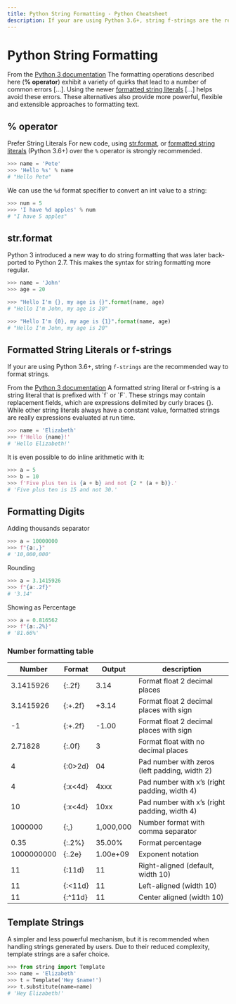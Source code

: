 ```yaml
---
title: Python String Formatting - Python Cheatsheet
description: If your are using Python 3.6+, string f-strings are the recommended way to format strings.
---
```


<base-title :title="frontmatter.title" :description="frontmatter.description">

# Python String Formatting

</base-title>

<base-disclaimer>
  <base-disclaimer-title>
    From the <a href="https://docs.python.org/3/library/stdtypes.html?highlight=sprintf#printf-style-string-formatting">Python 3 documentation</a>
  </base-disclaimer-title>
  <base-disclaimer-content>
    The formatting operations described here (<b>% operator</b>) exhibit a variety of quirks that lead to a number of common errors [...]. Using the newer <a href="#formatted-string-literals-or-f-strings">formatted string literals</a> [...] helps avoid these errors. These alternatives also provide more powerful, flexible and extensible approaches to formatting text.
  </base-disclaimer-content>
</base-disclaimer>

## % operator

<base-warning>
  <base-warning-title>
    Prefer String Literals
  </base-warning-title>
  <base-warning-content>
    For new code, using <a href="#strformat">str.format</a>, or <a href="#formatted-string-literals-or-f-strings">formatted string literals</a> (Python 3.6+) over the <code>%</code> operator is strongly recommended.
  </base-warning-content>
</base-warning>

```python
>>> name = 'Pete'
>>> 'Hello %s' % name
# "Hello Pete"
```

We can use the `%d` format specifier to convert an int value to a string:

```python
>>> num = 5
>>> 'I have %d apples' % num
# "I have 5 apples"
```

## str.format

Python 3 introduced a new way to do string formatting that was later back-ported to Python 2.7. This makes the syntax for string formatting more regular.

```python
>>> name = 'John'
>>> age = 20

>>> "Hello I'm {}, my age is {}".format(name, age)
# "Hello I'm John, my age is 20"

>>> "Hello I'm {0}, my age is {1}".format(name, age)
# "Hello I'm John, my age is 20"
```

## Formatted String Literals or f-strings

If your are using Python 3.6+, string `f-strings` are the recommended way to format strings.

<base-disclaimer>
  <base-disclaimer-title>
    From the <a href="https://docs.python.org/3/reference/lexical_analysis.html#f-strings">Python 3 documentation</a>
  </base-disclaimer-title>
  <base-disclaimer-content>
    A formatted string literal or f-string is a string literal that is prefixed with `f` or `F`. These strings may contain replacement fields, which are expressions delimited by curly braces {}. While other string literals always have a constant value, formatted strings are really expressions evaluated at run time.
  </base-disclaimer-content>
</base-disclaimer>

```python
>>> name = 'Elizabeth'
>>> f'Hello {name}!'
# 'Hello Elizabeth!'
```

It is even possible to do inline arithmetic with it:

```python
>>> a = 5
>>> b = 10
>>> f'Five plus ten is {a + b} and not {2 * (a + b)}.'
# 'Five plus ten is 15 and not 30.'
```

## Formatting Digits

Adding thousands separator

```python
>>> a = 10000000
>>> f"{a:,}"
# '10,000,000'
```

Rounding

```python
>>> a = 3.1415926
>>> f"{a:.2f}"
# '3.14'
```

Showing as Percentage

```python
>>> a = 0.816562
>>> f"{a:.2%}"
# '81.66%'
```

### Number formatting table

| Number     | Format  | Output    | description                                   |
| ---------- | ------- | --------- | --------------------------------------------- |
| 3.1415926  | {:.2f}  | 3.14      | Format float 2 decimal places                 |
| 3.1415926  | {:+.2f} | +3.14     | Format float 2 decimal places with sign       |
| -1         | {:+.2f} | -1.00     | Format float 2 decimal places with sign       |
| 2.71828    | {:.0f}  | 3         | Format float with no decimal places           |
| 4          | {:0>2d} | 04        | Pad number with zeros (left padding, width 2) |
| 4          | {:x<4d} | 4xxx      | Pad number with x’s (right padding, width 4)  |
| 10         | {:x<4d} | 10xx      | Pad number with x’s (right padding, width 4)  |
| 1000000    | {:,}    | 1,000,000 | Number format with comma separator            |
| 0.35       | {:.2%}  | 35.00%    | Format percentage                             |
| 1000000000 | {:.2e}  | 1.00e+09  | Exponent notation                             |
| 11         | {:11d}  | 11        | Right-aligned (default, width 10)             |
| 11         | {:<11d} | 11        | Left-aligned (width 10)                       |
| 11         | {:^11d} | 11        | Center aligned (width 10)                     |

## Template Strings

A simpler and less powerful mechanism, but it is recommended when handling strings generated by users. Due to their reduced complexity, template strings are a safer choice.

```python
>>> from string import Template
>>> name = 'Elizabeth'
>>> t = Template('Hey $name!')
>>> t.substitute(name=name)
# 'Hey Elizabeth!'
```
